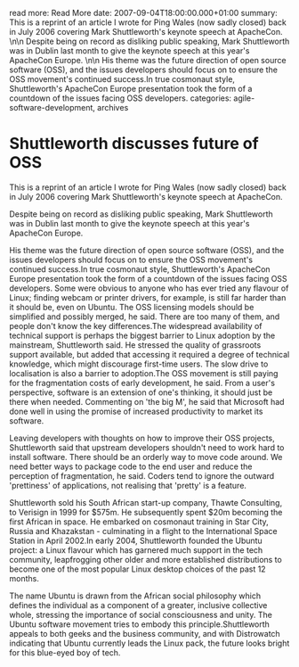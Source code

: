 read more: Read More
date: 2007-09-04T18:00:00.000+01:00
summary: This is a reprint of an article I wrote for Ping Wales (now sadly closed) back in July 2006 covering Mark Shuttleworth's keynote speech at ApacheCon. \n\n Despite being on record as disliking public speaking, Mark Shuttleworth was in Dublin last month to give the keynote speech at this year's ApacheCon Europe. \n\n His theme was the future direction of open source software (OSS), and the issues developers should focus on to ensure the OSS movement's continued success.In true cosmonaut style, Shuttleworth's ApacheCon Europe presentation took the form of a countdown of the issues facing OSS developers.
categories: agile-software-development, archives

# Shuttleworth discusses future of OSS

This is a reprint of an article I wrote for Ping Wales (now sadly closed) back in July 2006 covering Mark Shuttleworth's keynote speech at ApacheCon. 

Despite being on record as disliking public speaking, Mark Shuttleworth was in Dublin last month to give the keynote speech at this year's ApacheCon Europe. 

His theme was the future direction of open source software (OSS), and the issues developers should focus on to ensure the OSS movement's continued success.In true cosmonaut style, Shuttleworth's ApacheCon Europe presentation took the form of a countdown of the issues facing OSS developers. Some were obvious to anyone who has ever tried any flavour of Linux; finding webcam or printer drivers, for example, is still far harder than it should be, even on Ubuntu. The OSS licensing models should be simplified and possibly merged, he said. There are too many of them, and people don't know the key differences.The widespread availability of technical support is perhaps the biggest barrier to Linux adoption by the mainstream, Shuttleworth said. He stressed the quality of grassroots support available, but added that accessing it required a degree of technical knowledge, which might discourage first-time users. The slow drive to localisation is also a barrier to adoption.The OSS movement is still paying for the fragmentation costs of early development, he said. From a user's perspective, software is an extension of one's thinking, it should just be there when needed. Commenting on 'the big M', he said that Microsoft had done well in using the promise of increased productivity to market its software.

Leaving developers with thoughts on how to improve their OSS projects, Shuttleworth said that upstream developers shouldn't need to work hard to install software. There should be an orderly way to move code around. We need better ways to package code to the end user and reduce the perception of fragmentation, he said. Coders tend to ignore the outward 'prettiness' of applications, not realising that 'pretty' is a feature.

Shuttleworth sold his South African start-up company, Thawte Consulting, to Verisign in 1999 for $575m. He subsequently spent $20m becoming the first African in space. He embarked on cosmonaut training in Star City, Russia and Khazakstan - culminating in a flight to the International Space Station in April 2002.In early 2004, Shuttleworth founded the Ubuntu project: a Linux flavour which has garnered much support in the tech community, leapfrogging other older and more established distributions to become one of the most popular Linux desktop choices of the past 12 months. 

The name Ubuntu is drawn from the African social philosophy which defines the individual as a component of a greater, inclusive collective whole, stressing the importance of social consciousness and unity. The Ubuntu software movement tries to embody this principle.Shuttleworth appeals to both geeks and the business community, and with Distrowatch indicating that Ubuntu currently leads the Linux pack, the future looks bright for this blue-eyed boy of tech.
